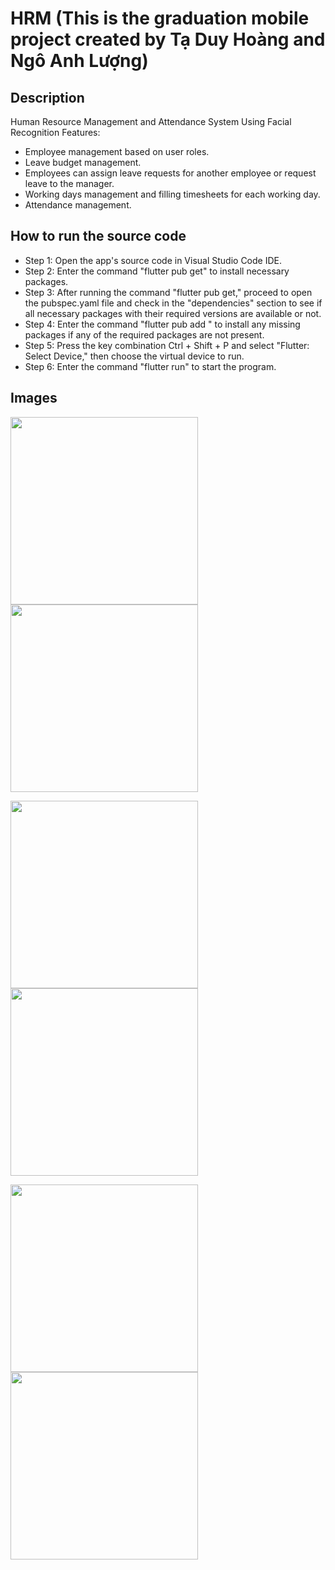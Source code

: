 # HRM (This is the graduation mobile project created by Tạ Duy Hoàng and Ngô Anh Lượng)
## Description
Human Resource Management and Attendance System Using Facial Recognition
Features:
  * Employee management based on user roles.
  * Leave budget management.
  * Employees can assign leave requests for another employee or request leave to the manager.
  * Working days management and filling timesheets for each working day.
  * Attendance management.
## How to run the source code
  * Step 1: Open the app's source code in Visual Studio Code IDE.
  * Step 2: Enter the command "flutter pub get" to install necessary packages.
  * Step 3: After running the command "flutter pub get," proceed to open the pubspec.yaml file and check in the "dependencies" section to see if all necessary packages with their required versions are available or not.
  * Step 4: Enter the command "flutter pub add <package name>" to install any missing packages if any of the required packages are not present.
  * Step 5: Press the key combination Ctrl + Shift + P and select "Flutter: Select Device," then choose the virtual device to run.
  * Step 6: Enter the command "flutter run" to start the program.
## Images
<p float="center">
  <img src="https://github.com/user-attachments/assets/689b4e16-59a5-424d-93dc-b8b322cd7d69" width="300"/>
  <img src="https://github.com/user-attachments/assets/298e5802-676c-4cd8-9c40-e13ef7e2ee00" width="300"/> 
</p>

<p float="center">
  <img src="https://github.com/user-attachments/assets/0571c8d2-8224-4538-86a8-3a15b61604ee" width="300"/>
  <img src="https://github.com/user-attachments/assets/cee0f387-1bc1-4a93-a55c-e2539190c8d6" width="300"/> 
</p>

<p float="center">
  <img src="https://github.com/user-attachments/assets/5b2f0225-e777-4ee0-a05e-93dd95118829" width="300"/>
  <img src="https://github.com/user-attachments/assets/143a3132-686d-4505-8e99-6b21db4b40dd" width="300"/> 
</p>

